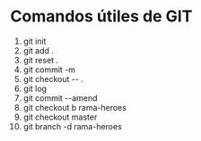 # Comandos útiles de GIT

1. git init
2. git add .
3. git reset .
4. git commit -m
5. git checkout -- .
6. git log
7. git commit --amend
8. git checkout b rama-heroes
9. git checkout master
10. git branch -d rama-heroes


